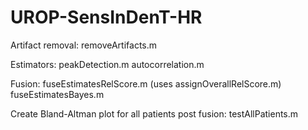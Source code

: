 # UROP-SensInDenT-HR

Artifact removal:
removeArtifacts.m

Estimators:
peakDetection.m
autocorrelation.m

Fusion:
fuseEstimatesRelScore.m (uses assignOverallRelScore.m)
fuseEstimatesBayes.m

Create Bland-Altman plot for all patients post fusion:
testAllPatients.m
